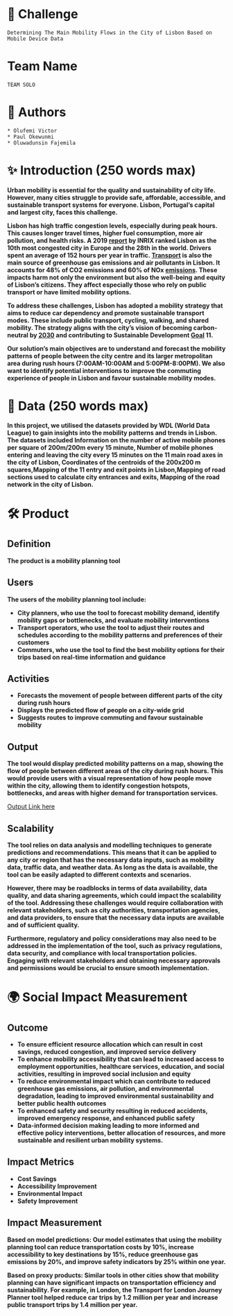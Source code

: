 

# 🎯 Challenge


```
Determining The Main Mobility Flows in the City of Lisbon Based on Mobile Device Data
```



# Team Name


```
TEAM SOLO
```



# 👥 Authors


```
* Olufemi Victor
* Paul Okewunmi
* Oluwadunsin Fajemila
```



# ✨ Introduction (250 words max)

**Urban mobility is essential for the quality and sustainability of city life. However, many cities struggle to provide safe, affordable, accessible, and sustainable transport systems for everyone. Lisbon, Portugal’s capital and largest city, faces this challenge.**

**Lisbon has high traffic congestion levels, especially during peak hours. This causes longer travel times, higher fuel consumption, more air pollution, and health risks. A 2019 [report](https://inrix.com/scorecard/) by INRIX ranked Lisbon as the 10th most congested city in Europe and the 28th in the world. Drivers spent an average of 152 hours per year in traffic. [Transport](https://okmobility.com/pt/rent/stores/portugal/lisboa/restauradores?utm_campaign=GMB_LisboaRestauradores&utm_medium=organic&utm_source=gmbv)  is also the main source of greenhouse gas emissions and air pollutants in Lisbon. It accounts for 48% of CO2 emissions and 60% of NOx [emissions](https://www.ccdr-n.pt/storage/app/media/uploaded-files/rel1ccdrnfctnovareavaliacao-za.pdf). These impacts harm not only the environment but also the well-being and equity of Lisbon’s citizens. They affect especially those who rely on public transport or have limited mobility options.**

**To address these challenges, Lisbon has adopted a mobility strategy that aims to reduce car dependency and promote sustainable transport modes. These include public transport, cycling, walking, and shared mobility. The strategy aligns with the city’s vision of becoming carbon-neutral by [2030](https://eurocid.mne.gov.pt/artigos/lisboa-capital-verde-europeia-2020) and contributing to Sustainable Development [Goal](https://sdgs.un.org/goals) 11.**

**Our solution’s main objectives are to understand and forecast the mobility patterns of people between the city centre and its larger metropolitan area during rush hours (7:00AM-10:00AM and 5:00PM-8:00PM). We also want to identify potential interventions to improve the commuting experience of people in Lisbon and favour sustainable mobility modes.**


# 🔢 Data (250 words max)

**In this project, we utilised the datasets provided by WDL (World Data League) to gain insights into the mobility patterns and trends in Lisbon. The datasets included Information on the number of active mobile phones per square of 200m/200m every 15 minute, Number of mobile phones entering and leaving the city every 15 minutes on the 11 main road axes in the city of Lisbon, Coordinates of the centroids of the 200x200 m squares,Mapping of the 11 entry and exit points in Lisbon,Mapping of road sections used to calculate city entrances and exits, Mapping of the road network in the city of Lisbon.**


# 🛠️ Product


## Definition

**The product is a mobility planning tool**


## Users

**The users of the mobility planning tool include:**



* **City planners, who use the tool to forecast mobility demand, identify mobility gaps or bottlenecks, and evaluate mobility interventions**
* **Transport operators, who use the tool to adjust their routes and schedules according to the mobility patterns and preferences of their customers**
* **Commuters, who use the tool to find the best mobility options for their trips based on real-time information and guidance**


## Activities



* **Forecasts the movement of people between different parts of the city during rush hours**
* **Displays the predicted flow of people on a city-wide grid**
* **Suggests routes to improve commuting and favour sustainable mobility**


## Output

**The tool would display predicted mobility patterns on a map, showing the flow of people between different areas of the city during rush hours. This would provide users with a visual representation of how people move within the city, allowing them to identify congestion hotspots, bottlenecks, and areas with higher demand for transportation services.**



[Output Link here](https://drive.google.com/file/d/1RdjhVIw7qe_7gTF43p77v2BzRxGdFa5K/view?usp=drivesdk)
## Scalability

**The tool relies on data analysis and modelling techniques to generate predictions and recommendations. This means that it can be applied to any city or region that has the necessary data inputs, such as mobility data, traffic data, and weather data. As long as the data is available, the tool can be easily adapted to different contexts and scenarios.**

**However, there may be roadblocks in terms of data availability, data quality, and data sharing agreements, which could impact the scalability of the tool. Addressing these challenges would require collaboration with relevant stakeholders, such as city authorities, transportation agencies, and data providers, to ensure that the necessary data inputs are available and of sufficient quality.**

**Furthermore, regulatory and policy considerations may also need to be addressed in the implementation of the tool, such as privacy regulations, data security, and compliance with local transportation policies. Engaging with relevant stakeholders and obtaining necessary approvals and permissions would be crucial to ensure smooth implementation.**


# 🌍 Social Impact Measurement


## Outcome



* **To ensure efficient resource allocation which can result in cost savings, reduced congestion, and improved service delivery**
* **To enhance mobility accessibility that can lead to increased access to employment opportunities, healthcare services, education, and social activities, resulting in improved social inclusion and equity**
* **To reduce environmental impact which can contribute to reduced greenhouse gas emissions, air pollution, and environmental degradation, leading to improved environmental sustainability and better public health outcomes**
* **To enhanced safety and security resulting in reduced accidents, improved emergency response, and enhanced public safety**
* **Data-informed decision making leading to more informed and effective policy interventions, better allocation of resources, and more sustainable and resilient urban mobility systems.**


## Impact Metrics



* **Cost Savings**
* **Accessibility Improvement**
* **Environmental Impact**
* **Safety Improvement**


## Impact Measurement

**Based on model predictions: Our model estimates that using the mobility planning tool can reduce transportation costs by 10%, increase accessibility to key destinations by 15%, reduce greenhouse gas emissions by 20%, and improve safety indicators by 25% within one year.**

**Based on proxy products: Similar tools in other cities show that mobility planning can have significant impacts on transportation efficiency and sustainability. For example, in London, the Transport for London Journey Planner tool helped reduce car trips by 1.2 million per year and increase public transport trips by 1.4 million per year.**
